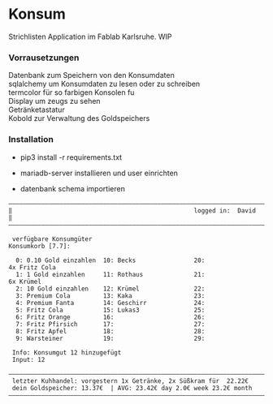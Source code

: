 # Konsum
Strichlisten Application im Fablab Karlsruhe. WIP

### Vorrausetzungen

Datenbank zum Speichern von den Konsumdaten  
sqlalchemy um Konsumdaten zu lesen oder zu schreiben  
termcolor für so farbigen Konsolen fu  
Display um zeugs zu sehen  
Getränketastatur  
Kobold zur Verwaltung des Goldspeichers

### Installation

  * pip3 install -r requirements.txt

  * mariadb-server installieren und user einrichten
  * datenbank schema importieren

```
――――――――――――――――――――――――――――――――――――――――――――――――――――――――――――――――――――――――――――――――――――――――――――――――――――――――――――――――――――――――
‖                                                  logged in:  David                                                  ‖
――――――――――――――――――――――――――――――――――――――――――――――――――――――――――――――――――――――――――――――――――――――――――――――――――――――――――――――――――――――――

 verfügbare Konsumgüter                                                    Konsumkorb [7.7]:

  0: 0.10 Gold einzahlen  10: Becks                20:                      4x Fritz Cola          
  1: 1 Gold einzahlen     11: Rothaus              21:                      6x Krümel              
  2: 10 Gold einzahlen    12: Krümel               22:                     
  3: Premium Cola         13: Kaka                 23:                     
  4: Premium Fanta        14: Geschirr             24:                     
  5: Fritz Cola           15: Lukas3               25:                     
  6: Fritz Orange         16:                      26:                     
  7: Fritz Pfirsich       17:                      27:                     
  8: Fritz Apfel          18:                      28:                     
  9: Warsteiner           19:                      29:                     

 Info: Konsumgut 12 hinzugefügt
 Input: 12

――――――――――――――――――――――――――――――――――――――――――――――――――――――――――――――――――――――――――――――――――――――――――――――――――――――――――――――――――――――――
 letzter Kuhhandel: vorgestern 1x Getränke, 2x Süßkram für  22.22€
 dein Goldspeicher: 13.37€  | AVG: 23.42€ day 2.0€ week 23.2€ month
――――――――――――――――――――――――――――――――――――――――――――――――――――――――――――――――――――――――――――――――――――――――――――――――――――――――――――――――――――――――
```

